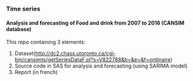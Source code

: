 ### Time series 
#### Analysis and forecasting of Food and drink from 2007 to 2016 (CANSIM database)

This repo containing 3 elements:
1. Dataset(http://dc2.chass.utoronto.ca/cgi-bin/cansimts/getSeriesDataF.pl?s=V822788&b=&e=&f=ordinaire)
2. Source code in SAS for analysis and forecasting (using SARIMA model)
3. Report (in french)

